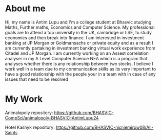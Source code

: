 # About me
Hi, my name is Antim Lupu and I'm a college student at Bhasvic studying Maths, Further maths, Economics and Computer Science.
My professional goals are to attend a top university in the UK, cambridge or LSE, to study economics and then break into finance.
I am interested in investment banking at JP Morgan or Goldmansachs or private equity and as a result I am currently partaking in investment banking virtual work experience from Citadel and JP Morgan.
I am currently working on an Assest correlation analyser in my A Level Computer Science NEA which is a program that analyses whether there is any relationship between two stocks.
I believe I work well in a team due to my communication skills as its very important to have a good relationship with the people your in a team with in case of any issues that need to be resolved

# My Work

Animalopoly repository: https://github.com/BHASVIC-CompSci/animalopoly-BHASVIC-AntimLupu24

Hotel Kashyk repository: https://github.com/BHASVIC-nicniemirow08/All-Saints
